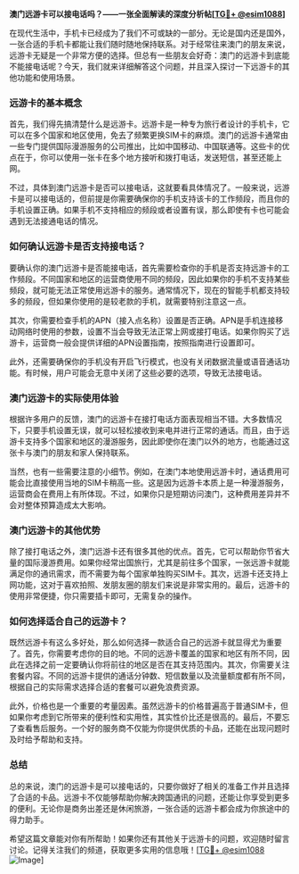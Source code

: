 **澳门远游卡可以接电话吗？——一张全面解读的深度分析帖[[TG💪+ @esim1088](https://t.me/s/esim1088)]**

在现代生活中，手机卡已经成为了我们不可或缺的一部分。无论是国内还是国外，一张合适的手机卡都能让我们随时随地保持联系。对于经常往来澳门的朋友来说，远游卡无疑是一个非常方便的选择。但总有一些朋友会好奇：澳门的远游卡到底能不能接电话呢？今天，我们就来详细解答这个问题，并且深入探讨一下远游卡的其他功能和使用场景。

### 远游卡的基本概念

首先，我们得先搞清楚什么是远游卡。远游卡是一种专为旅行者设计的手机卡，它可以在多个国家和地区使用，免去了频繁更换SIM卡的麻烦。澳门的远游卡通常由一些专门提供国际漫游服务的公司推出，比如中国移动、中国联通等。这些卡的优点在于，你可以使用一张卡在多个地方接听和拨打电话，发送短信，甚至还能上网。

不过，具体到澳门远游卡是否可以接电话，这就要看具体情况了。一般来说，远游卡是可以接电话的，但前提是你需要确保你的手机支持该卡的工作频段，而且你的手机设置正确。如果手机不支持相应的频段或者设置有误，那么即使有卡也可能会遇到无法接通电话的情况。

### 如何确认远游卡是否支持接电话？

要确认你的澳门远游卡是否能接电话，首先需要检查你的手机是否支持远游卡的工作频段。不同国家和地区的运营商使用不同的频段，因此如果你的手机不支持某些频段，就可能无法正常使用远游卡的服务。通常情况下，现在的智能手机都支持较多的频段，但如果你使用的是较老款的手机，就需要特别注意这一点。

其次，你需要检查手机的APN（接入点名称）设置是否正确。APN是手机连接移动网络时使用的参数，设置不当会导致无法正常上网或接打电话。如果你购买了远游卡，运营商一般会提供详细的APN设置指南，按照指南进行设置即可。

此外，还需要确保你的手机没有开启飞行模式，也没有关闭数据流量或语音通话功能。有时候，用户可能会无意中关闭了这些必要的选项，导致无法接电话。

### 澳门远游卡的实际使用体验

根据许多用户的反馈，澳门的远游卡在接打电话方面表现相当不错。大多数情况下，只要手机设置无误，就可以轻松接收到来电并进行正常的通话。而且，由于远游卡支持多个国家和地区的漫游服务，因此即使你在澳门以外的地方，也能通过这张卡与澳门的朋友和家人保持联系。

当然，也有一些需要注意的小细节。例如，在澳门本地使用远游卡时，通话费用可能会比直接使用当地的SIM卡稍高一些。这是因为远游卡本质上是一种漫游服务，运营商会在费用上有所体现。不过，如果你只是短期访问澳门，这种费用差异并不会对整体预算造成太大影响。

### 澳门远游卡的其他优势

除了接打电话之外，澳门远游卡还有很多其他的优点。首先，它可以帮助你节省大量的国际漫游费用。如果你经常出国旅行，尤其是前往多个国家，一张远游卡就能满足你的通讯需求，而不需要为每个国家单独购买SIM卡。其次，远游卡还支持上网功能，这对于喜欢拍照、发朋友圈的朋友们来说是非常实用的。最后，远游卡的使用非常便捷，你只需要插卡即可，无需复杂的操作。

### 如何选择适合自己的远游卡？

既然远游卡有这么多好处，那么如何选择一款适合自己的远游卡就显得尤为重要了。首先，你需要考虑你的目的地。不同的远游卡覆盖的国家和地区有所不同，因此在选择之前一定要确认你将前往的地区是否在其支持范围内。其次，你需要关注套餐内容。不同的远游卡提供的通话分钟数、短信数量以及流量额度都有所不同，根据自己的实际需求选择合适的套餐可以避免浪费资源。

此外，价格也是一个重要的考量因素。虽然远游卡的价格普遍高于普通SIM卡，但如果你考虑到它所带来的便利性和实用性，其实性价比还是很高的。最后，不要忘了查看售后服务。一个好的服务商不仅能为你提供优质的卡品，还能在出现问题时及时给予帮助和支持。

### 总结

总的来说，澳门的远游卡是可以接电话的，只要你做好了相关的准备工作并且选择了合适的卡品。远游卡不仅能够帮助你解决跨国通讯的问题，还能让你享受到更多的便利。无论你是商务出差还是休闲旅游，一张合适的远游卡都会成为你旅途中的得力助手。

希望这篇文章能对你有所帮助！如果你还有其他关于远游卡的问题，欢迎随时留言讨论。记得关注我们的频道，获取更多实用的信息哦！[[TG💪+ @esim1088](https://t.me/s/esim1088) ![Image](https://i.postimg.cc/4NQfJmqS/Snipaste-2025-05-13-00-14-12.png)]